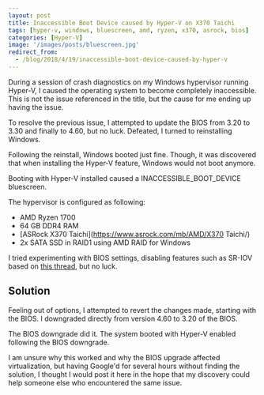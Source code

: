 ```yaml
---
layout: post
title: Inaccessible Boot Device caused by Hyper-V on X370 Taichi
tags: [hyper-v, windows, bluescreen, amd, ryzen, x370, asrock, bios]
categories: [Hyper-V]
image: '/images/posts/bluescreen.jpg'
redirect_from:
  - /blog/2018/4/19/inaccessible-boot-device-caused-by-hyper-v
---
```


During a session of crash diagnostics on my Windows hypervisor running  Hyper-V, I caused the operating system to become completely  inaccessible. This is not the issue referenced in the title, but the  cause for me ending up having the issue.

To resolve the previous  issue, I attempted to update the BIOS from 3.20 to 3.30 and finally to  4.60, but no luck. Defeated, I turned to reinstalling Windows.

Following the reinstall, Windows booted just fine. Though, it was discovered that when installing the Hyper-V feature, Windows would not boot anymore.

Booting with Hyper-V installed caused a INACCESSIBLE_BOOT_DEVICE bluescreen.

The hypervisor is configured as following:

- AMD Ryzen 1700
- 64 GB DDR4 RAM
- [ASRock X370 Taichi](https://www.asrock.com/mb/AMD/X370 Taichi/)
- 2x SATA SSD in RAID1 using AMD RAID for Windows

I tried experimenting with BIOS settings, disabling features such as SR-IOV based on [this thread](https://www.reddit.com/r/sysadmin/comments/5yfvzf/adding_hyperv_role_to_server_2016_stops_it_booting/), but no luck.

## Solution

Feeling out of options, I attempted to revert the changes made, starting with  the BIOS. I downgraded directly from version 4.60 to 3.20 of the BIOS.

The BIOS downgrade did it. The system booted with Hyper-V enabled following the BIOS downgrade.

I am unsure why this worked and why the BIOS upgrade affected  virtualization, but having Google'd for several hours without finding  the solution, I thought I would post it here in the hope that my  discovery could help someone else who encountered the same issue.